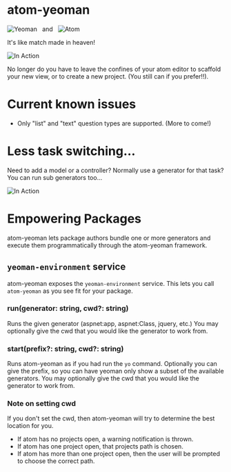 # atom-yeoman

![Yeoman](https://avatars2.githubusercontent.com/u/1714870?v=3&s=50) &nbsp; and &nbsp; ![Atom](https://atom.io/assets/logo-small-a4d7adc7a89f0730d70aadb5e0c35ccf.png)

It's like match made in heaven!

![In Action](https://github.com/david-driscoll/atom-yeoman/raw/master/atom-yeoman.gif)

No longer do you have to leave the confines of your atom editor to scaffold your new view, or to create a new project.  (You still can if you prefer!!).

# Current known issues
* Only "list" and "text" question types are supported.  (More to come!)

# Less task switching...
Need to add a model or a controller?  Normally use a generator for that task?   You can run sub generators too...

![In Action](https://github.com/david-driscoll/atom-yeoman/raw/master/atom-yeoman-sub.gif)

# Empowering Packages
atom-yeoman lets package authors bundle one or more generators and execute them programmatically through the atom-yeoman framework.

## `yeoman-environment` service
atom-yeoman exposes the `yeoman-environment` service.  This lets you call `atom-yeoman` as you see fit for your package.

### run(generator: string, cwd?: string)
Runs the given generator (aspnet:app, aspnet:Class, jquery, etc.)
You may optionally give the cwd that you would like the generator to work from.

### start(prefix?: string, cwd?: string)
Runs atom-yeoman as if you had run the `yo` command.
Optionally you can give the prefix, so you can have yeoman only show a subset of the available generators.
You may optionally give the cwd that you would like the generator to work from.

### Note on setting cwd
If you don't set the cwd, then atom-yeoman will try to determine the best location for you.

* If atom has no projects open, a warning notification is thrown.
* If atom has one project open, that projects path is chosen.
* If atom has more than one project open, then the user will be prompted to choose the correct path.
